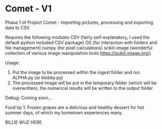 # Comet - V1
Phase 1 of Project Comet - Importing pictures, processing and exporting data to CSV

Requires the following modules
CSV (fairly self-explanatory, I used the default python included CSV package)
OS (for interaction with folders and file management)
numpy (for pixel calculations)
scikit-image (wonderful collection of various image manipulation tools https://scikit-image.org/)

Usage:
1. Put the image to be processed within the ingest folder and run ALPHA.py (or blobby.py)
2. The processed image will be put in the temporary folder (which will be overwritten), the numerical results will be written to the output folder

Debug:
Coming soon...


Food tip 1: Frozen grapes are a delicious and healthy dessert for hot summer days, of which my hometown experiences many. 

BILLIE WUZ HERE 
